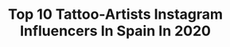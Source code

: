 ---
title: Top 10 Tattoo-Artists Instagram Influencers In Spain In 2020
description: >-
  Find top tattoo-artists Instagram influencers in Spain in 2020. Most popular hashtags: #tattoo #tattoos #barcelonatattoo #barcelona.
platform: Instagram
profiles:
  - username: "claudiagilabert"
    fullname: >-
      Claudia Gilabert Dolz ♀
    location: "Spain"
    followers: 30066
    engagement: 500
    commentsToLikes: 0.007046
    id: ck5ckry6sxhrt0i115filv75v
    verified: false
    hashtags: "#zapasmuyhot, #8m2020, #puma, #rise"
  - username: "damage_sg"
    fullname: >-
      AlienDoll
    location: "Spain"
    followers: 35706
    engagement: 506
    commentsToLikes: 0.019890
    id: ck0ubfaklefe10i19fn3ub9d3
    verified: false
    hashtags: "#blue, #doll, #streetart, #tattoos"
  - username: "casabotattoo"
    fullname: >-
      Ivan Casabò
    location: "Spain"
    followers: 83682
    engagement: 273
    commentsToLikes: 0.009137
    id: ck15uwc6cotjm0i191nix9emm
    verified: false
    hashtags: "#blurtattoo, #happy, #fightclub, #fightclubtattoo"
  - username: "hectormateostattoo"
    fullname: >-
      Hector Mateos
    location: "Spain"
    followers: 19810
    engagement: 252
    commentsToLikes: 0.043649
    id: ck6tz1e1d739z0j71jix89qwo
    verified: false
    hashtags: ""
  - username: "javierobregon.art"
    fullname: >-
      Javier Obregon
    location: "Spain"
    followers: 33643
    engagement: 125
    commentsToLikes: 0.042120
    id: ck5c05w5ssi8c0i11u40bg72b
    verified: false
    hashtags: "#catalunya, #conceptart, #sagradafamiliabarcelona, #neotribaltattoo"
  - username: "davidgarciart"
    fullname: >-
      David García
    location: "Spain"
    followers: 261454
    engagement: 255
    commentsToLikes: 0.010218
    id: ck8svzyfedbqt0j788qq0tfve
    verified: false
    hashtags: "#switzerland, #madrid"
  - username: "abelmiranda_tattoo"
    fullname: >-
      ✨Abelmiranda✨
    location: "Spain"
    followers: 37088
    engagement: 314
    commentsToLikes: 0.010867
    id: ck5hk62uehurj0i11z1xcq7hm
    verified: false
    hashtags: "#barcelona, #puntillismo, #experimentalartist, #contemporaryart"
  - username: "maruhrz"
    fullname: >-
      𝙈𝙖𝙧𝙪 𝙍𝙯 ✨
    location: "Spain"
    followers: 5377
    engagement: 562
    commentsToLikes: 0.037867
    id: ck6ucwkmrhukl0j71zqu7ypxv
    verified: false
    hashtags: "#mexicanfood, #classictattoo, #tattoobarcelona, #marutats"
  - username: "samuelopeztattoo"
    fullname: >-
      🔹SAMUEL LOPEZ🔹
    location: "Spain"
    followers: 10934
    engagement: 669
    commentsToLikes: 0.039189
    id: ck5zqyndfvk300i14s2ex8iy9
    verified: false
    hashtags: "#portrait, #blackandgreytattoos, #ink, #inkedgirls"
  - username: "sinsentido10"
    fullname: >-
      SINSENTIDO10
    location: "Spain"
    followers: 24092
    engagement: 208
    commentsToLikes: 0.023101
    id: ck6udfpyhktyp0j71o2id56wz
    verified: false
    hashtags: "#somosuno, #yingyang, #solidink, #mars"
---